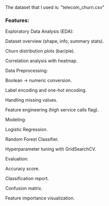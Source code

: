 The dataset that I used is: "telecom_churn.csv"

### **Features:** 

Exploratory Data Analysis (EDA):

Dataset overview (shape, info, summary stats).

Churn distribution plots (bar/pie).

Correlation analysis with heatmap.

Data Preprocessing:

Boolean → numeric conversion.

Label encoding and one-hot encoding.

Handling missing values.

Feature engineering (high service calls flag).

Modeling:

Logistic Regression.

Random Forest Classifier.

Hyperparameter tuning with GridSearchCV.

Evaluation:

Accuracy score.

Classification report.

Confusion matrix.

Feature importance visualization.
